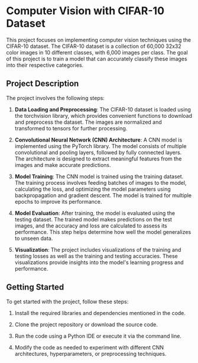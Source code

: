 # Computer Vision with CIFAR-10 Dataset

This project focuses on implementing computer vision techniques using the CIFAR-10 dataset. The CIFAR-10 dataset is a collection of 60,000 32x32 color images in 10 different classes, with 6,000 images per class. The goal of this project is to train a model that can accurately classify these images into their respective categories.

## Project Description

The project involves the following steps:

1. **Data Loading and Preprocessing**: The CIFAR-10 dataset is loaded using the torchvision library, which provides convenient functions to download and preprocess the dataset. The images are normalized and transformed to tensors for further processing.

2. **Convolutional Neural Network (CNN) Architecture**: A CNN model is implemented using the PyTorch library. The model consists of multiple convolutional and pooling layers, followed by fully connected layers. The architecture is designed to extract meaningful features from the images and make accurate predictions.

3. **Model Training**: The CNN model is trained using the training dataset. The training process involves feeding batches of images to the model, calculating the loss, and optimizing the model parameters using backpropagation and gradient descent. The model is trained for multiple epochs to improve its performance.

4. **Model Evaluation**: After training, the model is evaluated using the testing dataset. The trained model makes predictions on the test images, and the accuracy and loss are calculated to assess its performance. This step helps determine how well the model generalizes to unseen data.

5. **Visualization**: The project includes visualizations of the training and testing losses as well as the training and testing accuracies. These visualizations provide insights into the model's learning progress and performance.

## Getting Started

To get started with the project, follow these steps:

1. Install the required libraries and dependencies mentioned in the code.

2. Clone the project repository or download the source code.

3. Run the code using a Python IDE or execute it via the command line.

4. Modify the code as needed to experiment with different CNN architectures, hyperparameters, or preprocessing techniques.



